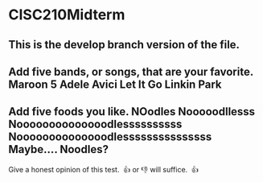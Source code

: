 # CISC210Midterm
## This is the develop branch version of the file.
Add five bands, or songs, that are your favorite.
Maroon 5
Adele
Avici
Let It Go
Linkin Park
----
Add five foods you like.
NOodles
Nooooodllesss
Noooooooooooooodlessssssssss
Noooooooooooooodlesssssssssssssss
Maybe.... Noodles?
----
Give a honest opinion of this test.  👍 or 👎 will suffice.
 👍
